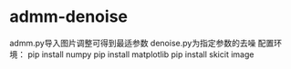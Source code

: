 # admm-denoise
admm.py导入图片调整可得到最适参数
denoise.py为指定参数的去噪
配置环境：
pip install numpy
pip install matplotlib
pip install skicit image
